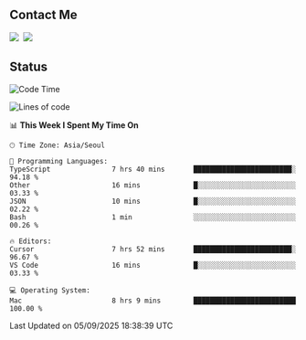 ## Contact Me
<a href="https://instagram.com/_hongrok"><img src="https://img.shields.io/badge/Instagram-E4405F?style=for-the-badge&logo=Instagram&logoColor=white"/></a>&nbsp;
<img src="https://img.shields.io/badge/HongRok @hlog2e-5865F2?style=for-the-badge&logo=Discord&logoColor=white"/>&nbsp;

## Status

<!--START_SECTION:waka-->
![Code Time](http://img.shields.io/badge/Code%20Time-1%2C025%20hrs%205%20mins-blue)

![Lines of code](https://img.shields.io/badge/From%20Hello%20World%20I%27ve%20Written-728.1%20thousand%20lines%20of%20code-blue)

📊 **This Week I Spent My Time On** 

```text
🕑︎ Time Zone: Asia/Seoul

💬 Programming Languages: 
TypeScript               7 hrs 40 mins       ████████████████████████░   94.18 % 
Other                    16 mins             █░░░░░░░░░░░░░░░░░░░░░░░░   03.33 % 
JSON                     10 mins             █░░░░░░░░░░░░░░░░░░░░░░░░   02.22 % 
Bash                     1 min               ░░░░░░░░░░░░░░░░░░░░░░░░░   00.26 % 

🔥 Editors: 
Cursor                   7 hrs 52 mins       ████████████████████████░   96.67 % 
VS Code                  16 mins             █░░░░░░░░░░░░░░░░░░░░░░░░   03.33 % 

💻 Operating System: 
Mac                      8 hrs 9 mins        █████████████████████████   100.00 % 
```


 Last Updated on 05/09/2025 18:38:39 UTC
<!--END_SECTION:waka-->
